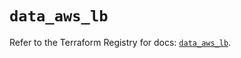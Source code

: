 # `data_aws_lb`

Refer to the Terraform Registry for docs: [`data_aws_lb`](https://registry.terraform.io/providers/hashicorp/aws/3.76.1/docs/data-sources/lb).
